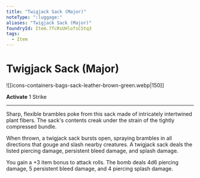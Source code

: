 ```yaml
---
title: "Twigjack Sack (Major)"
noteType: ":luggage:"
aliases: "Twigjack Sack (Major)"
foundryId: Item.7fcRsUHlofsCStq3
tags:
  - Item
---
```


# Twigjack Sack (Major)
![[icons-containers-bags-sack-leather-brown-green.webp|150]]

**Activate** 1 Strike

* * *

Sharp, flexible brambles poke from this sack made of intricately intertwined plant fibers. The sack's contents creak under the strain of the tightly compressed bundle.

When thrown, a twigjack sack bursts open, spraying brambles in all directions that gouge and slash nearby creatures. A twigjack sack deals the listed piercing damage, persistent bleed damage, and splash damage.

You gain a +3 item bonus to attack rolls. The bomb deals 4d6 piercing damage, 5 persistent bleed damage, and 4 piercing splash damage.
